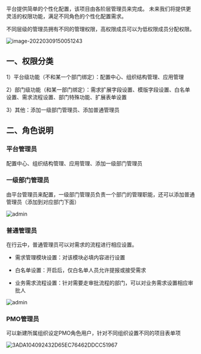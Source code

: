 平台提供简单的个性化配置，该项目由各阶层管理员来完成。 未来我们将提供更灵活的权限功能，满足不同角色的个性化配置需求。

不同层级的管理员拥有不同的管理权限，高权限成员可以为低权限成员分配权限。

![image-20220309150051243](http://devops-minio.jdcloud.com/doc-image/All-Image/admin.assets/image-20220309150051243.png)

## 一、权限分类

1）平台级功能（不和某一个部门绑定）：配置中心、组织结构管理、应用管理

2）部门级功能（和某一部门绑定）：需求扩展字段设置、模版字段设置、白名单设置、需求流程设置、部门特殊功能、扩展表单设置

3）其他：添加一级部门管理员、添加普通管理员



## 二、角色说明

### 平台管理员

配置中心、组织结构管理、应用管理、添加一级部门管理员

### 一级部门管理员

由平台管理员来配置，一级部门管理员负责一个部门的管理职能，还可以添加普通管理员（添加到对应部门下面）

![admin](http://devops-minio.jdcloud.com/doc-image/All-Image/admin.assets/set2.png)

###

### 普通管理员

在行云中，普通管理员可以对需求的流程进行相应设置。

- 需求管理模块设置：对该模块必填内容进行设置

- 白名单设置：开启后，仅白名单人员允许提报或接受需求

- 业务需求流程设置：针对需要走审批流程的部门，可以对业务需求设置相应审批人

![admin](http://devops-minio.jdcloud.com/doc-image/All-Image/admin.assets/set3.png)



### PMO管理员

可以新建所属组织设定PMO角色用户，针对不同组织设置不同的项目表单项

![3ADA104092432D65EC76462DDCC51967](http://devops-minio.jdcloud.com/doc-image/All-Image/admin.assets/3ADA104092432D65EC76462DDCC51967.png)

